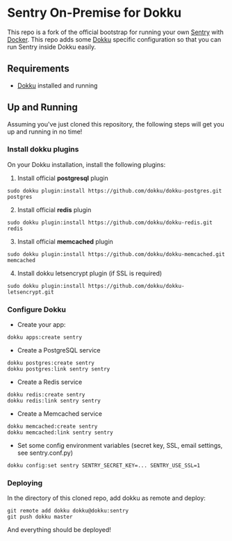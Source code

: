 # Sentry On-Premise for Dokku

This repo is a fork of the official bootstrap for running your own [Sentry](https://sentry.io/) with [Docker](https://www.docker.com/).
This repo adds some [Dokku](http://dokku.viewdocs.io/dokku/) specific configuration so that you can run Sentry inside Dokku easily.

## Requirements

 * [Dokku](http://dokku.viewdocs.io/dokku/) installed and running

## Up and Running

Assuming you've just cloned this repository, the following steps
will get you up and running in no time!

### Install dokku plugins
On your Dokku installation, install the following plugins:

1) Install official **postgresql** plugin
```
sudo dokku plugin:install https://github.com/dokku/dokku-postgres.git postgres
```

2) Install official **redis** plugin
```
sudo dokku plugin:install https://github.com/dokku/dokku-redis.git redis

```

3) Install official **memcached** plugin
```
sudo dokku plugin:install https://github.com/dokku/dokku-memcached.git memcached
```

4) Install dokku letsencrypt plugin (if SSL is required)
```
sudo dokku plugin:install https://github.com/dokku/dokku-letsencrypt.git
```
### Configure Dokku
  * Create your app:
  ```
  dokku apps:create sentry
  ```
  * Create a PostgreSQL service
  ```
  dokku postgres:create sentry
  dokku postgres:link sentry sentry
  ```
  * Create a Redis service
  ```
  dokku redis:create sentry
  dokku redis:link sentry sentry
  ```
  * Create a Memcached service
  ```
  dokku memcached:create sentry
  dokku memcached:link sentry sentry
  ```
  * Set some config environment variables (secret key, SSL, email settings, see sentry.conf.py)
  ```
  dokku config:set sentry SENTRY_SECRET_KEY=... SENTRY_USE_SSL=1
  ```
### Deploying
In the directory of this cloned repo, add dokku as remote and deploy:
```
git remote add dokku dokku@dokku:sentry
git push dokku master
```
And everything should be deployed!
